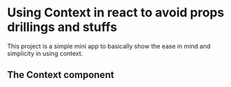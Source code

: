 # Using Context in react to avoid props drillings and stuffs

This project is a simple mini app to basically show the ease in mind and simplicity in using context.

## The Context component 
